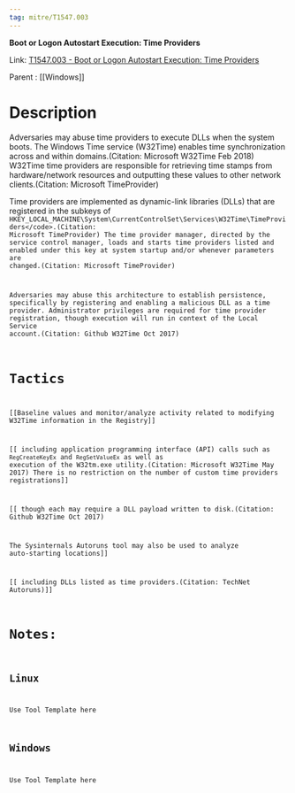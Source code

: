 ```yaml
---
tag: mitre/T1547.003
---
```


**Boot or Logon Autostart Execution: Time Providers**

Link: [T1547.003 - Boot or Logon Autostart Execution: Time Providers](https://attack.mitre.org/techniques/T1547/003)

Parent : [[Windows]]


# Description

Adversaries may abuse time providers to execute DLLs when the system boots. The Windows Time service (W32Time) enables time synchronization across and within domains.(Citation: Microsoft W32Time Feb 2018) W32Time time providers are responsible for retrieving time stamps from hardware/network resources and outputting these values to other network clients.(Citation: Microsoft TimeProvider)

Time providers are implemented as dynamic-link libraries (DLLs) that are registered in the subkeys of  <code>HKEY_LOCAL_MACHINE\System\CurrentControlSet\Services\W32Time\TimeProviders\</code>.(Citation: Microsoft TimeProvider) The time provider manager, directed by the service control manager, loads and starts time providers listed and enabled under this key at system startup and/or whenever parameters are changed.(Citation: Microsoft TimeProvider)

Adversaries may abuse this architecture to establish persistence, specifically by registering and enabling a malicious DLL as a time provider. Administrator privileges are required for time provider registration, though execution will run in context of the Local Service account.(Citation: Github W32Time Oct 2017)

# Tactics


[[Baseline values and monitor/analyze activity related to modifying W32Time information in the Registry]]

[[ including application programming interface (API) calls such as <code>RegCreateKeyEx</code> and <code>RegSetValueEx</code> as well as execution of the W32tm.exe utility.(Citation: Microsoft W32Time May 2017) There is no restriction on the number of custom time providers registrations]]

[[ though each may require a DLL payload written to disk.(Citation: Github W32Time Oct 2017)

The Sysinternals Autoruns tool may also be used to analyze auto-starting locations]]

[[ including DLLs listed as time providers.(Citation: TechNet Autoruns)]]


# Notes:

## Linux

Use Tool Template here

## Windows

Use Tool Template here